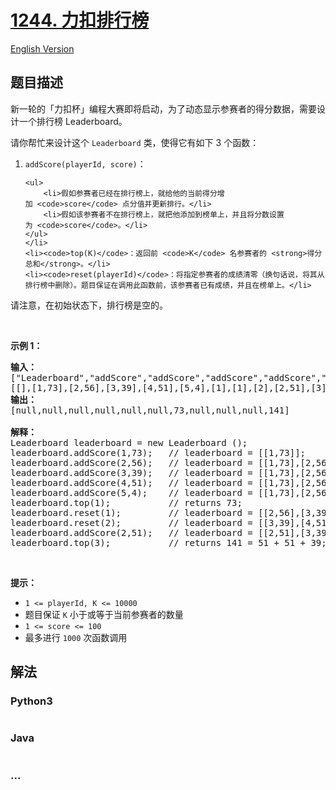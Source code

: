 # [1244. 力扣排行榜](https://leetcode-cn.com/problems/design-a-leaderboard)

[English Version](/solution/1200-1299/1244.Design%20A%20Leaderboard/README_EN.md)

## 题目描述

<!-- 这里写题目描述 -->

<p>新一轮的「力扣杯」编程大赛即将启动，为了动态显示参赛者的得分数据，需要设计一个排行榜 Leaderboard。</p>

<p>请你帮忙来设计这个 <code>Leaderboard</code> 类，使得它有如下 3 个函数：</p>

<ol>
	<li><code>addScore(playerId, score)</code>：

	<ul>
		<li>假如参赛者已经在排行榜上，就给他的当前得分增加 <code>score</code> 点分值并更新排行。</li>
		<li>假如该参赛者不在排行榜上，就把他添加到榜单上，并且将分数设置为 <code>score</code>。</li>
	</ul>
	</li>
	<li><code>top(K)</code>：返回前 <code>K</code> 名参赛者的 <strong>得分总和</strong>。</li>
	<li><code>reset(playerId)</code>：将指定参赛者的成绩清零（换句话说，将其从排行榜中删除）。题目保证在调用此函数前，该参赛者已有成绩，并且在榜单上。</li>
</ol>

<p>请注意，在初始状态下，排行榜是空的。</p>

<p> </p>

<p><strong>示例 1：</strong></p>

<pre>
<strong>输入： </strong>
["Leaderboard","addScore","addScore","addScore","addScore","addScore","top","reset","reset","addScore","top"]
[[],[1,73],[2,56],[3,39],[4,51],[5,4],[1],[1],[2],[2,51],[3]]
<strong>输出：</strong>
[null,null,null,null,null,null,73,null,null,null,141]

<strong>解释： </strong>
Leaderboard leaderboard = new Leaderboard ();
leaderboard.addScore(1,73);   // leaderboard = [[1,73]];
leaderboard.addScore(2,56);   // leaderboard = [[1,73],[2,56]];
leaderboard.addScore(3,39);   // leaderboard = [[1,73],[2,56],[3,39]];
leaderboard.addScore(4,51);   // leaderboard = [[1,73],[2,56],[3,39],[4,51]];
leaderboard.addScore(5,4);    // leaderboard = [[1,73],[2,56],[3,39],[4,51],[5,4]];
leaderboard.top(1);           // returns 73;
leaderboard.reset(1);         // leaderboard = [[2,56],[3,39],[4,51],[5,4]];
leaderboard.reset(2);         // leaderboard = [[3,39],[4,51],[5,4]];
leaderboard.addScore(2,51);   // leaderboard = [[2,51],[3,39],[4,51],[5,4]];
leaderboard.top(3);           // returns 141 = 51 + 51 + 39;
</pre>

<p> </p>

<p><strong>提示：</strong></p>

<ul>
	<li><code>1 <= playerId, K <= 10000</code></li>
	<li>题目保证 <code>K</code> 小于或等于当前参赛者的数量</li>
	<li><code>1 <= score <= 100</code></li>
	<li>最多进行 <code>1000</code> 次函数调用</li>
</ul>


## 解法

<!-- 这里可写通用的实现逻辑 -->

<!-- tabs:start -->

### **Python3**

<!-- 这里可写当前语言的特殊实现逻辑 -->

```python

```

### **Java**

<!-- 这里可写当前语言的特殊实现逻辑 -->

```java

```

### **...**

```

```

<!-- tabs:end -->

